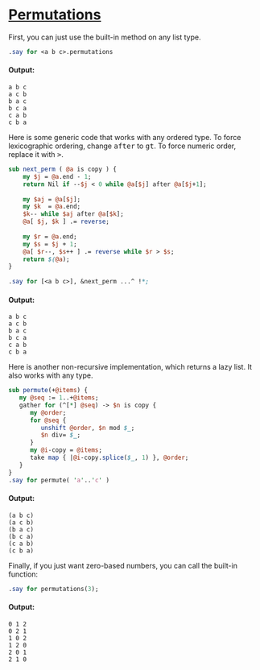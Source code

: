 [1]: http://rosettacode.org/wiki/Permutations

# [Permutations][1]

First, you can just use the built-in method on any list type.

```perl
.say for <a b c>.permutations
```

#### Output:
```
a b c
a c b
b a c
b c a
c a b
c b a
```


Here is some generic code that works with any ordered type. To force lexicographic ordering, change <tt>after</tt> to <tt>gt</tt>. To force numeric order, replace it with <tt>&gt;</tt>.

```perl
sub next_perm ( @a is copy ) {
    my $j = @a.end - 1;
    return Nil if --$j < 0 while @a[$j] after @a[$j+1];
 
    my $aj = @a[$j];
    my $k  = @a.end;
    $k-- while $aj after @a[$k];
    @a[ $j, $k ] .= reverse;
 
    my $r = @a.end;
    my $s = $j + 1;
    @a[ $r--, $s++ ] .= reverse while $r > $s;
    return $(@a);
}
 
.say for [<a b c>], &next_perm ...^ !*;
```

#### Output:
```
a b c
a c b
b a c
b c a
c a b
c b a
```


Here is another non-recursive implementation, which returns a lazy list. It also works with any type.

```perl
sub permute(+@items) {
   my @seq := 1..+@items;
   gather for (^[*] @seq) -> $n is copy {
      my @order;
      for @seq {
         unshift @order, $n mod $_;
         $n div= $_;
      }
      my @i-copy = @items;
      take map { |@i-copy.splice($_, 1) }, @order;
   }
}
.say for permute( 'a'..'c' )
```

#### Output:
```
(a b c)
(a c b)
(b a c)
(b c a)
(c a b)
(c b a)
```


Finally, if you just want zero-based numbers, you can call the built-in function:

```perl
.say for permutations(3);
```

#### Output:
```
0 1 2
0 2 1
1 0 2
1 2 0
2 0 1
2 1 0
```